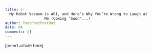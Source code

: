 ```yaml
---
title: |-
  My Robot Vacuum is AGI, and Here’s Why You’re Wrong to Laugh at
                  Me (Coming "Soon"...)
author: PostPostPostRat
date: NA
comments: []
---
```


[insert article here]